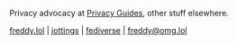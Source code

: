 Privacy advocacy at [Privacy Guides](https://privacyguides.org), other stuff elsewhere.

[freddy.lol](https://freddy.lol) | [jottings](https://freddy.weblog.lol) | [fediverse](https://social.lol/@freddy) | [freddy@omg.lol](mailto:freddy@omg.lol) 
